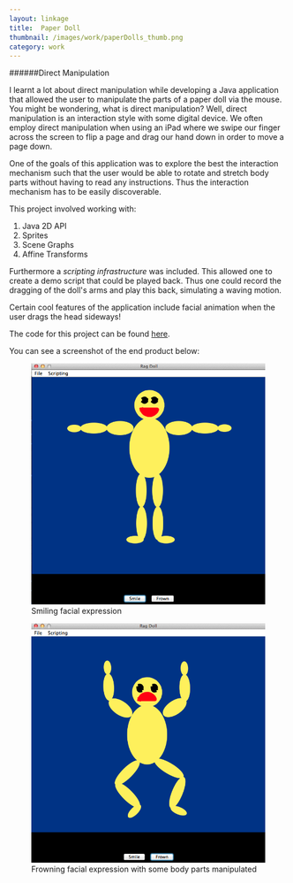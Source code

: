 ```yaml
---
layout: linkage
title: 	Paper Doll
thumbnail: /images/work/paperDolls_thumb.png
category: work
---
```


######Direct Manipulation

I learnt a lot about direct manipulation while developing a Java application that allowed the user to manipulate the parts of a paper doll via the mouse. You might be wondering, what is direct manipulation? Well, direct manipulation is an interaction style with some digital device. We often employ direct manipulation when using an iPad where we swipe our finger across the screen to flip a page and drag our hand down in order to move a page down. 

One of the goals of this application was to explore the best the interaction mechanism such that the user would be able to rotate and stretch body parts without having to read any instructions. Thus the interaction mechanism has to be easily discoverable. 

This project involved working with:
1) Java 2D API
2) Sprites
3) Scene Graphs 
4) Affine Transforms

Furthermore a *scripting infrastructure* was included. This allowed one to create a demo script that could be played back. Thus one could record the dragging of the doll's arms and play this back, simulating a waving motion. 

Certain cool features of the application include facial animation when the user drags the head sideways!

The code for this project can be found <a href="https://github.com/rrazd/PaperDoll">here</a>.


You can see a screenshot of the end product below: 

<figure>
	<img src="/images/work/PaperDoll1.png" alt="Smiley face">
	<figurecaption>Smiling facial expression</figurecaption>

</figure> 

<figure>
	<img src="/images/work/PaperDoll2.png" alt="Frown face">
	<figurecaption>Frowning facial expression with some body parts manipulated</figurecaption>

</figure> 

